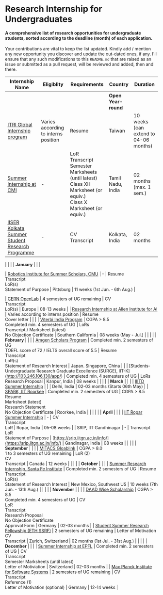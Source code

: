 # Research Internship for Undergraduates

#### A comprehensive list of research opportunities for undergraduate students, sorted according to the deadline (month) of each application.

Your contributions are vital to keep the list updated. Kindly add / mention any new opportunity you discover and update the out-dated ones, if any. I'll ensure that any such modifications to this `README.md` that are raised as an issue or submitted as a pull request, will be reviewed and added, then and there.



| Internship Name | Eligiblity | Requirements | Country                  | Duration                              |
| ----------------| ---------- | -------------| ------------------------ | ------------------------ |
| | | | **Open Year-round** | | |
| [ITRI Global Internship program](https://www.itri.org.tw/english/ListStyle.aspx?DisplayStyle=05&SiteID=1&MmmID=617731531432246346)                                     | Varies according to interns position                                               | Resume                                                                                                                                                                        | Taiwan                   | 10 weeks (can extend to 04-06 months) |
| [Summer Internship at CMI](https://www.cmi.ac.in/admissions/internships.php)                                          | \-                                                                                 | LoR<br>Transcript<br>Semester Marksheets (until latest)<br>Class XII Marksheet (or equiv.)<br>Class X Marksheet (or equiv.)                                                                                                                                                    | Tamil Nadu, India        | 02 months (max. 1 sem.)               |
| [IISER Kolkata Summer Student Research Programme](https://www.iiserkol.ac.in/~summer.research/)                     | \-                                                                                 | CV<br>Transcript                                                                                                                                                                                                                                                                    | Kolkata, India           | 02 months                             |

| | | | **January** | | |

| [Robotics Institute for Summer Scholars, CMU](https://riss.ri.cmu.edu/)                   | \-    | Resume<br>Transcript<br>LoR(s)<br>Statement of Purpose                                                                                                                                                                                                                | Pittsburg                | 11 weeks (1st Jun. - 6th Aug.)        |

| [CERN OpenLab](https://openlab.cern/education)                                                       | 4 semesters of UG remaining                                                        | CV<br>Transcript<br>LoR(s)                                                                                                                                                                                                                                                                                         | Europe                   | 08-13 weeks                           |
| [Research Internship at Allen Institute for AI](https://allenai.org/internships)                      | Varies according to interns position                                               | Resume<br>Cover letter                                                                                                                                                                                                                                                                                           |                          |                                       |
| [Viterbi India Program](https://www.iusstf.org/program/iusstf-viterbi-program)                                                 | CGPA > 8.5<br>Completed min. 4 semesters of UG                                     | LoRs<br>Transcript / Marksheet (latest)<br>No Objection Certificate                                                                                                                                                                                               | Southern California      | 08 weeks (May - Jul.)                 |
| | | | **February** | | |
| [Amgen Scholars Program](http://amgenscholars.com/asia-program)                                             | Completed min. 2 semesters of UG<br>TOEFL score of 72 / IELTS overall score of 5.5 | Resume<br>Transcript<br>LoR(s)<br>Statement of Research Interest                                                                                                | Japan. Singapore, China  |                                       |
| [Students-Undergraduate Research Graduate Excellence (SURGE), IIT-K] (http://103.246.106.130/app/)  | Completed min. 4 semesters of UG                                                   | LoRs<br>Research Proposal                                                                                                                                                                                                                                                                                              | Kanpur, India            | 08 weeks                              |
| | | | **March** | | |
| [IIITD Summer Internship](https://www.iiitd.ac.in/placement/summer-internships)                                              |                                                                                    |                                                                                                                                                                                                                                                                     | Delhi, India             | 02-03 months (Starts 06th May)        |
| [SPARK, IIT Roorkee](https://spark.iitr.ac.in/)                                                    | Completed min. 2 semesters of UG                                                   | CGPA > 8.5<br>Resume<br>Marksheet (latest)<br>Research Statement<br>No Objection Certificate                                                                                                                                                                                                                             | Roorkee, India           |                                       |
| | | | **April** | | |
| [IIT Ropar Summer Internship](https://www.iitrpr.ac.in/sites/default/files/Advertisement%20for%20Summer%20Internship%202021.pdf)                                        | \-                                                                                 | CV<br>Transcript<br>LoR                                                                                                     |  Ropar, India             | 05-08 weeks                           |
| SRIP, IIT Gandhinagar                                              | \-                                                                                 | Transcript<br>LoR<br>Statement of Purpose                                                                                   | [https://srip.iitgn.ac.in/info/](https://srip.iitgn.ac.in/info/)                                                                                                                                                                                       | Gandinagar, India        | 08 weeks                              |
| | | | **September** | | |
| [MITACS Gloablink](https://www.mitacs.ca/en/programs/globalink/globalink-research-internship)                                                   | CGPA > 8.0<br>1 to 3 semesters of UG remaining                                     | LoR (2)<br>CV<br>Transcript                                                                                                                                                                                                                               | Canada                   | 12 weeks                              |
| | | | **October** | | |
| [Summer Research Internship, Santa Fe Institute](https://www.santafe.edu/engage/learn/schools/research-experiences-undergraduates)                      | Completed min. 2 semesters of UG                                                   | Resume<br>Transcript<br>LoR(s)<br>Statement of Research Interest                                                                                                                                              | New Mexico, Southwest US | 10 weeks (7th Jun. - 13th Aug.)       |
| | | | **November** | | |
| [DAAD Wise Scholarship](https://www.daad.de/go/en/stipa50015295)                                               | CGPA > 8.5<br>Completed min. 4 semesters of UG                                     | CV<br>LoR<br>Transcript<br>Research Proposal<br>No Objection Certificate<br>Approval Form                                                                                                                                                                                                   | Germany                  | 02-03 months                          |
| [Student Summer Research Fellowship (ETH SSRF)](https://www.inf.ethz.ch/studies/summer-research-fellowship.html)                      | 2 semesters of UG remaining                                                        | Letter of Motivation<br>CV<br>Transcript                                                                                                                                                                                                         | Zurich, Switzerland      | 02 months (1st Jul. - 31st Aug.)      |
| | | | **December** | | |
| [Summer Internship at EPFL](https://summer.epfl.ch/)                                           | Completed min. 2 semesters of UG                                                   | CV<br>Transcript<br>Semester Marksheets (until latest)<br>Letter of Motiviation                                                                                                                                                                                                                                                | Switzerland              | 02-03 months                          |
| [Max Planck Institute for Software Systems](https://apply.mpi-sws.org/register/internship/)                          | 2 semesters of UG remaining                                                        | CV<br>Transcript<br>Reference (1)<br>Letter of Motivation (optional)                                                                                                                                                                                                                          | Germany                  | 12-14 weeks                           |

